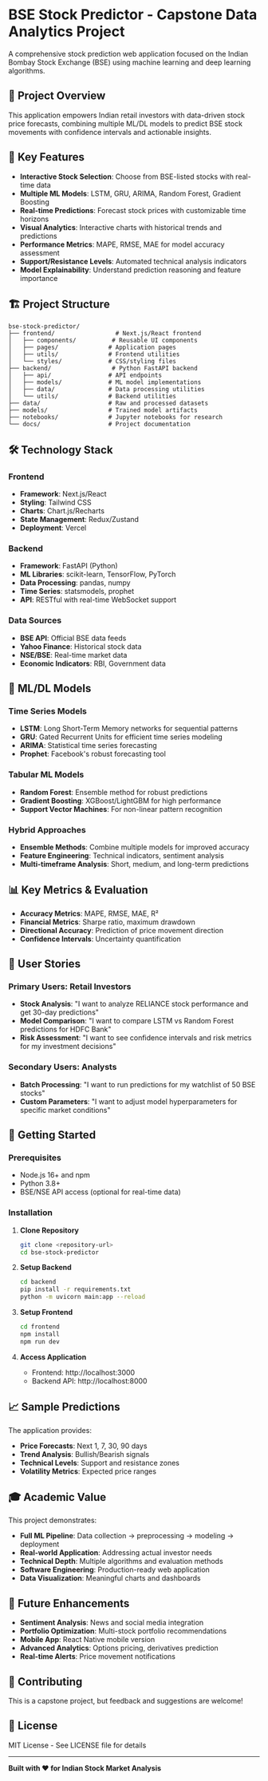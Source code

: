 # BSE Stock Predictor - Capstone Data Analytics Project

A comprehensive stock prediction web application focused on the Indian Bombay Stock Exchange (BSE) using machine learning and deep learning algorithms.

## 🎯 Project Overview

This application empowers Indian retail investors with data-driven stock price forecasts, combining multiple ML/DL models to predict BSE stock movements with confidence intervals and actionable insights.

## 🚀 Key Features

- **Interactive Stock Selection**: Choose from BSE-listed stocks with real-time data
- **Multiple ML Models**: LSTM, GRU, ARIMA, Random Forest, Gradient Boosting
- **Real-time Predictions**: Forecast stock prices with customizable time horizons
- **Visual Analytics**: Interactive charts with historical trends and predictions
- **Performance Metrics**: MAPE, RMSE, MAE for model accuracy assessment
- **Support/Resistance Levels**: Automated technical analysis indicators
- **Model Explainability**: Understand prediction reasoning and feature importance

## 🏗️ Project Structure

```
bse-stock-predictor/
├── frontend/                 # Next.js/React frontend
│   ├── components/          # Reusable UI components
│   ├── pages/              # Application pages
│   ├── utils/              # Frontend utilities
│   └── styles/             # CSS/styling files
├── backend/                 # Python FastAPI backend
│   ├── api/                # API endpoints
│   ├── models/             # ML model implementations
│   ├── data/               # Data processing utilities
│   └── utils/              # Backend utilities
├── data/                   # Raw and processed datasets
├── models/                 # Trained model artifacts
├── notebooks/              # Jupyter notebooks for research
└── docs/                   # Project documentation
```

## 🛠️ Technology Stack

### Frontend
- **Framework**: Next.js/React
- **Styling**: Tailwind CSS
- **Charts**: Chart.js/Recharts
- **State Management**: Redux/Zustand
- **Deployment**: Vercel

### Backend
- **Framework**: FastAPI (Python)
- **ML Libraries**: scikit-learn, TensorFlow, PyTorch
- **Data Processing**: pandas, numpy
- **Time Series**: statsmodels, prophet
- **API**: RESTful with real-time WebSocket support

### Data Sources
- **BSE API**: Official BSE data feeds
- **Yahoo Finance**: Historical stock data
- **NSE/BSE**: Real-time market data
- **Economic Indicators**: RBI, Government data

## 🤖 ML/DL Models

### Time Series Models
- **LSTM**: Long Short-Term Memory networks for sequential patterns
- **GRU**: Gated Recurrent Units for efficient time series modeling
- **ARIMA**: Statistical time series forecasting
- **Prophet**: Facebook's robust forecasting tool

### Tabular ML Models
- **Random Forest**: Ensemble method for robust predictions
- **Gradient Boosting**: XGBoost/LightGBM for high performance
- **Support Vector Machines**: For non-linear pattern recognition

### Hybrid Approaches
- **Ensemble Methods**: Combine multiple models for improved accuracy
- **Feature Engineering**: Technical indicators, sentiment analysis
- **Multi-timeframe Analysis**: Short, medium, and long-term predictions

## 📊 Key Metrics & Evaluation

- **Accuracy Metrics**: MAPE, RMSE, MAE, R²
- **Financial Metrics**: Sharpe ratio, maximum drawdown
- **Directional Accuracy**: Prediction of price movement direction
- **Confidence Intervals**: Uncertainty quantification

## 🎯 User Stories

### Primary Users: Retail Investors
- **Stock Analysis**: "I want to analyze RELIANCE stock performance and get 30-day predictions"
- **Model Comparison**: "I want to compare LSTM vs Random Forest predictions for HDFC Bank"
- **Risk Assessment**: "I want to see confidence intervals and risk metrics for my investment decisions"

### Secondary Users: Analysts
- **Batch Processing**: "I want to run predictions for my watchlist of 50 BSE stocks"
- **Custom Parameters**: "I want to adjust model hyperparameters for specific market conditions"

## 🚀 Getting Started

### Prerequisites
- Node.js 16+ and npm
- Python 3.8+
- BSE/NSE API access (optional for real-time data)

### Installation

1. **Clone Repository**
   ```bash
   git clone <repository-url>
   cd bse-stock-predictor
   ```

2. **Setup Backend**
   ```bash
   cd backend
   pip install -r requirements.txt
   python -m uvicorn main:app --reload
   ```

3. **Setup Frontend**
   ```bash
   cd frontend
   npm install
   npm run dev
   ```

4. **Access Application**
   - Frontend: http://localhost:3000
   - Backend API: http://localhost:8000

## 📈 Sample Predictions

The application provides:
- **Price Forecasts**: Next 1, 7, 30, 90 days
- **Trend Analysis**: Bullish/Bearish signals
- **Technical Levels**: Support and resistance zones
- **Volatility Metrics**: Expected price ranges

## 🎓 Academic Value

This project demonstrates:
- **Full ML Pipeline**: Data collection → preprocessing → modeling → deployment
- **Real-world Application**: Addressing actual investor needs
- **Technical Depth**: Multiple algorithms and evaluation methods
- **Software Engineering**: Production-ready web application
- **Data Visualization**: Meaningful charts and dashboards

## 📝 Future Enhancements

- **Sentiment Analysis**: News and social media integration
- **Portfolio Optimization**: Multi-stock portfolio recommendations
- **Mobile App**: React Native mobile version
- **Advanced Analytics**: Options pricing, derivatives prediction
- **Real-time Alerts**: Price movement notifications

## 🤝 Contributing

This is a capstone project, but feedback and suggestions are welcome!

## 📄 License

MIT License - See LICENSE file for details

---

**Built with ❤️ for Indian Stock Market Analysis**
